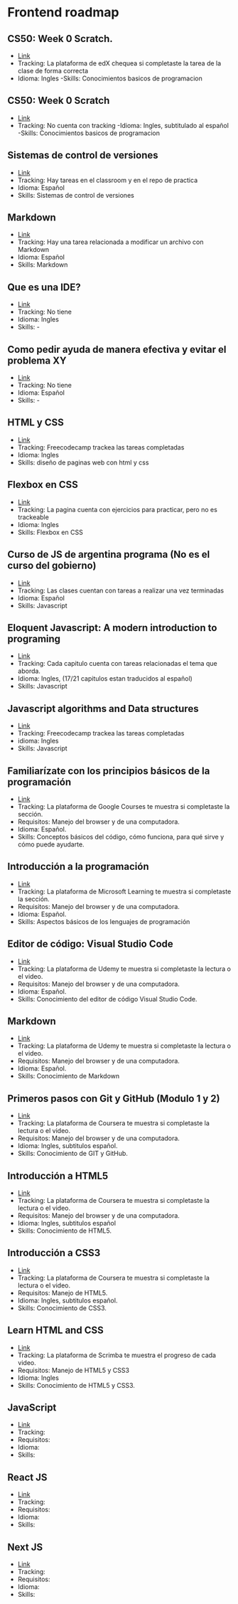 # Frontend roadmap

##  CS50: Week 0 Scratch.
- [Link](https://learning.edx.org/course/course-v1:HarvardX+CS50+X/home)
- Tracking: La plataforma de edX chequea si completaste la tarea de la clase de forma correcta
- Idioma: Ingles
-Skills: Conocimientos basicos de programacion

## CS50: Week 0 Scratch
- [Link](https://www.youtube.com/watch?v=QXc_ozsH_cg&list=PLhQjrBD2T382v3ivzfqV_XtNMhREadjAr&ab_channel=CS50)
- Tracking: No cuenta con tracking
-Idioma: Ingles, subtitulado al español
-Skills: Conocimientos basicos de programacion

## Sistemas de control de versiones
- [Link](https://classroom.google.com/w/NTU0MzkyNjA1Mzc5/t/all)
- Tracking: Hay tareas en el classroom y en el repo de practica
- Idioma: Español 
- Skills: Sistemas de control de versiones

## Markdown
- [Link](https://classroom.google.com/w/NTU0MzkyNjA1Mzc5/t/all)
- Tracking: Hay una tarea relacionada a modificar un archivo con Markdown
- Idioma: Español
- Skills: Markdown

## Que es una IDE?
- [Link](https://www.freecodecamp.org/news/what-is-an-ide-for-beginners/#:~:text=Developers%20use%20an%20IDE%2C%20which,achieve%20your%20goals%20in%20life.)
- Tracking: No tiene
- Idioma: Ingles
- Skills: -

## Como pedir ayuda de manera efectiva y evitar el problema XY
- [Link](https://softskillsparadevs.com/productividad/el-problema-xy-y-como-evitarlo/)
- Tracking: No tiene
- Idioma: Español
- Skills: -

## HTML y CSS
- [Link](https://www.freecodecamp.org/learn/2022/responsive-web-design/)
- Tracking: Freecodecamp trackea las tareas completadas
- Idioma: Ingles
- Skills: diseño de paginas web con html y css

## Flexbox en CSS
- [Link](https://www.joshwcomeau.com/css/interactive-guide-to-flexbox/)
- Tracking: La pagina cuenta con ejercicios para practicar, pero no es trackeable
- Idioma: Ingles
- Skills: Flexbox en CSS

## Curso de JS de argentina programa (No es el curso del gobierno)
- [Link](https://argentinaprograma.com/curso-javascript)
- Tracking: Las clases cuentan con tareas a realizar una vez terminadas
- Idioma: Español
- Skills: Javascript

## Eloquent Javascript: A modern introduction to programing
- [Link](https://eloquentjavascript.net/)
- Tracking: Cada capitulo cuenta con tareas relacionadas el tema que aborda.
- Idioma: Ingles, (17/21 capitulos estan traducidos al español)
- Skills: Javascript

## Javascript algorithms and Data structures
- [Link](https://www.freecodecamp.org/learn/javascript-algorithms-and-data-structures/)
- Tracking: Freecodecamp trackea las tareas completadas
- idioma: Ingles
- Skills: Javascript

## Familiarízate con los principios básicos de la programación
- [Link](https://skillshop.exceedlms.com/student/collection/668989)
- Tracking: La plataforma de Google Courses te muestra si completaste la sección.
- Requisitos: Manejo del browser y de una computadora.
- Idioma: Español.
- Skills: Conceptos básicos del código, cómo funciona, para qué sirve y cómo puede ayudarte.

## Introducción a la programación
- [Link](https://learn.microsoft.com/es-es/training/modules/web-development-101-introduction-programming/)
- Tracking: La plataforma de Microsoft Learning te muestra si completaste la sección.
- Requisitos: Manejo del browser y de una computadora.
- Idioma: Español.
- Skills: Aspectos básicos de los lenguajes de programación

## Editor de código: Visual Studio Code
- [Link](https://www.udemy.com/course/visual-studio-code-el-mejor-editor-de-codigo/)
- Tracking: La plataforma de Udemy te muestra si completaste la lectura o el video.
- Requisitos: Manejo del browser y de una computadora.
- Idioma: Español.
- Skills: Conocimiento del editor de código Visual Studio Code.

## Markdown
- [Link](https://www.udemy.com/course/aprenda-markdown-desde-cero/)
- Tracking: La plataforma de Udemy te muestra si completaste la lectura o el video.
- Requisitos: Manejo del browser y de una computadora.
- Idioma: Español.
- Skills: Conocimiento de Markdown

## Primeros pasos con Git y GitHub (Modulo 1 y 2)
- [Link](https://www.coursera.org/learn/getting-started-with-git-and-github)
- Tracking: La plataforma de Coursera te muestra si completaste la lectura o el video.
- Requisitos: Manejo del browser y de una computadora.
- Idioma: Ingles, subtitulos español.
- Skills: Conocimiento de GIT y GitHub.

## Introducción a HTML5
- [Link](https://www.coursera.org/learn/html/home/week/1)
- Tracking: La plataforma de Coursera te muestra si completaste la lectura o el video.
- Requisitos: Manejo del browser y de una computadora.
- Idioma: Ingles, subtitulos español
- Skills: Conocimiento de HTML5.

## Introducción a CSS3
- [Link](https://www.coursera.org/learn/introcss)
- Tracking: La plataforma de Coursera te muestra si completaste la lectura o el video.
- Requisitos: Manejo de HTML5.
- Idioma: Ingles, subtitulos español.
- Skills: Conocimiento de CSS3.

## Learn HTML and CSS
- [Link](https://scrimba.com/learn/htmlandcss)
- Tracking: La plataforma de Scrimba te muestra el progreso de cada video.
- Requisitos: Manejo de HTML5 y CSS3
- Idioma: Ingles
- Skills: Conocimiento de HTML5 y CSS3.

## JavaScript
- [Link]( )
- Tracking: 
- Requisitos: 
- Idioma: 
- Skills:

## React JS
- [Link]()
- Tracking: 
- Requisitos: 
- Idioma: 
- Skills:

## Next JS
- [Link]()
- Tracking: 
- Requisitos: 
- Idioma: 
- Skills:


